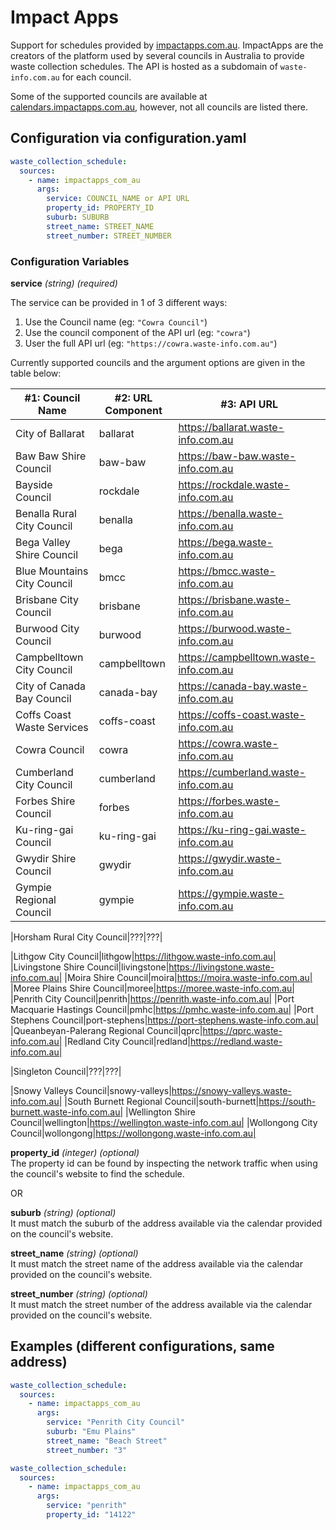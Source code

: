 # Impact Apps

Support for schedules provided by [impactapps.com.au](https://impactapps.com.au/). ImpactApps are the creators of the platform used by several councils in Australia to provide waste collection schedules. The API is hosted as a subdomain of `waste-info.com.au` for each council.

Some of the supported councils are available at [calendars.impactapps.com.au](https://calendars.impactapps.com.au/), however, not all councils are listed there.

## Configuration via configuration.yaml

```yaml
waste_collection_schedule:
  sources:
    - name: impactapps_com_au
      args:
        service: COUNCIL_NAME or API URL
        property_id: PROPERTY_ID
        suburb: SUBURB
        street_name: STREET_NAME
        street_number: STREET_NUMBER
```

### Configuration Variables

**service**
*(string) (required)*

The service can be provided in 1 of 3 different ways:
1. Use the Council name (eg: `"Cowra Council"`)
2. Use the council component of the API url (eg: `"cowra"`)
3. User the full API url (eg: `"https://cowra.waste-info.com.au"`)

Currently supported councils and the argument options are given in the table below:

|#1: Council Name |#2: URL Component|#3: API URL|
|---|---|---|
|City of Ballarat|ballarat|https://ballarat.waste-info.com.au|
|Baw Baw Shire Council|baw-baw|https://baw-baw.waste-info.com.au|
|Bayside Council|rockdale|https://rockdale.waste-info.com.au|
|Benalla Rural City Council|benalla|https://benalla.waste-info.com.au|
|Bega Valley Shire Council|bega|https://bega.waste-info.com.au|
|Blue Mountains City Council|bmcc|https://bmcc.waste-info.com.au|
|Brisbane City Council|brisbane|https://brisbane.waste-info.com.au|
|Burwood City Council|burwood|https://burwood.waste-info.com.au|
|Campbelltown City Council|campbelltown|https://campbelltown.waste-info.com.au|
|City of Canada Bay Council|canada-bay|https://canada-bay.waste-info.com.au|
|Coffs Coast Waste Services|coffs-coast|https://coffs-coast.waste-info.com.au|
|Cowra Council|cowra|https://cowra.waste-info.com.au|
|Cumberland City Council|cumberland|https://cumberland.waste-info.com.au|
|Forbes Shire Council|forbes|https://forbes.waste-info.com.au|
|Ku-ring-gai Council|ku-ring-gai|https://ku-ring-gai.waste-info.com.au|
|Gwydir Shire Council|gwydir|https://gwydir.waste-info.com.au|
|Gympie Regional Council|gympie|https://gympie.waste-info.com.au|

|Horsham Rural City Council|???|???|

|Lithgow City Council|lithgow|https://lithgow.waste-info.com.au|
|Livingstone Shire Council|livingstone|https://livingstone.waste-info.com.au|
|Moira Shire Council|moira|https://moira.waste-info.com.au|
|Moree Plains Shire Council|moree|https://moree.waste-info.com.au|
|Penrith City Council|penrith|https://penrith.waste-info.com.au|
|Port Macquarie Hastings Council|pmhc|https://pmhc.waste-info.com.au|
|Port Stephens Council|port-stephens|https://port-stephens.waste-info.com.au|
|Queanbeyan-Palerang Regional Council|qprc|https://qprc.waste-info.com.au|
|Redland City Council|redland|https://redland.waste-info.com.au|

|Singleton Council|???|???|

|Snowy Valleys Council|snowy-valleys|https://snowy-valleys.waste-info.com.au|
|South Burnett Regional Council|south-burnett|https://south-burnett.waste-info.com.au|
|Wellington Shire Council|wellington|https://wellington.waste-info.com.au|
|Wollongong City Council|wollongong|https://wollongong.waste-info.com.au|

**property_id**
*(integer) (optional)*\
The property id can be found by inspecting the network traffic when using the council's website to find the schedule.


OR

**suburb**
*(string) (optional)*\
It must match the suburb of the address available via the calendar provided on the council's website.

**street_name**
*(string) (optional)*\
It must match the street name of the address available via the calendar provided on the council's website.

**street_number**
*(string) (optional)*\
It must match the street number of the address available via the calendar provided on the council's website.


## Examples (different configurations, same address)

```yaml
waste_collection_schedule:
  sources:
    - name: impactapps_com_au
      args:
        service: "Penrith City Council"
        suburb: "Emu Plains"
        street_name: "Beach Street"
        street_number: "3"
```
```yaml
waste_collection_schedule:
  sources:
    - name: impactapps_com_au
      args:
        service: "penrith"
        property_id: "14122"
```